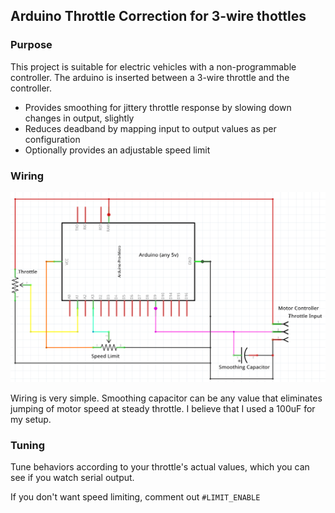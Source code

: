 Arduino Throttle Correction for 3-wire thottles
----

### Purpose

This project is suitable for electric vehicles with a non-programmable controller. 
The arduino is inserted between a 3-wire throttle and the controller.

* Provides smoothing for jittery throttle response by slowing down changes in output, slightly
* Reduces deadband by mapping input to output values as per configuration
* Optionally provides an adjustable speed limit

### Wiring

![arduino-throttle-wiring.png](arduino-throttle-wiring.png)

Wiring is very simple.  Smoothing capacitor can be any value that eliminates
jumping of motor speed at steady throttle.  I believe that I used a 100uF for my setup.


### Tuning

Tune behaviors according to your throttle's actual values, which you can see if you watch serial output.

If you don't want speed limiting, comment out `#LIMIT_ENABLE`